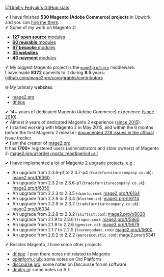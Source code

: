 [![Dmitry Fedyuk's GitHub stats](https://github-readme-stats.vercel.app/api?username=dmitrii-fediuk&show_icons=true&hide=stars&count_private=true)](https://github.com/anuraghazra/github-readme-stats)

✔ I have finished **530 Magento (Adobe Commerce) projects** in Upwork, and you can [hire me there](https://www.upwork.com/fl/mage2pro).  
✔ Some of my work on Magento 2:
  - [**127 open source** modules](https://github.com/topics/mage2pro-module-reusable)
  - [**60 reusable** modules](https://github.com/topics/mage2pro-module-reusable)
  - [**67 bespoke** modules](https://github.com/topics/mage2pro-module-bespoke)
  - [**35 websites**](https://github.com/topics/mage2pro-site)
  - [**40 payment** modules](https://github.com/topics/mage2pro-payment)

✔ My biggest Magento project is the [`mage2pro/core`](https://github.com/mage2pro/core) middleware.  
I have made **8372** commits to it during **8.5** years: [github.com/mage2pro/core/graphs/contributors](https://github.com/mage2pro/core/graphs/contributors)

🌐 My primary websites:
  - [mage2.pro](https://mage2.pro/latest?&order=views)
  - [df.tips](https://df.tips/latest?&order=views)

✔ 14+ years of dedicated Magento (Adobe Commerce) experience ([since 2010](https://magento-forum.ru/user/1)).  
✔ Almost 9 years of dedicated Magento 2 experience ([since 2015](https://mage2.pro/u/dmitry_fedyuk)).  
✔ I started working with Magento 2 in May 2015, and within the 6 months before the first Magento 2 release I [documented 228 issues in the official issue tracker](https://github.com/magento/magento2/issues?q=is%3Aissue+author%3Admitrii-fediuk+sort%3Acomments-desc).  
✔ I am the creator of [mage2.pro](https://mage2.pro)  
It has **1700+** registered users (administrators and store owners) of Magento 2: [mage2.pro/u?order=posts_read&period=all](https://mage2.pro/u?order=posts_read&period=all)

✔ I have implemented a lot of Magento 2 upgrade projects, e.g.:
- An upgrade from 2.3.6-p1 to 2.3.7-p4 (`tradefurniturecompany.co.uk`): [mage2.pro/t/6360](https://mage2.pro/t/6360)
- An upgrade from 2.3.2 to 2.3.6-p1 (`tradefurniturecompany.co.uk`): [mage2.pro/t/6359](https://mage2.pro/t/6359)
- An upgrade from 2.2.3 to 2.3.5 (`dxmoto.com`): [mage2.pro/t/6164](https://mage2.pro/t/6164)
- An upgrade from 2.2.6 to 2.3.4 (`blushme.se`): [mage2.pro/t/6114](https://mage2.pro/t/6114)
- An upgrade from 2.2.6 to 2.3.2 (`tradefurniturecompany.co.uk`): [mage2.pro/t/6034](https://mage2.pro/t/6034)
- An upgrade from 2.2.8 to 2.3.2 (`shiftsst.com`): [mage2.pro/t/6028](https://mage2.pro/t/6028)
- An upgrade from 2.1.9 to 2.3.0 (`frugue.com`): [mage2.pro/t/5860](https://mage2.pro/t/5860)
- An upgrade from 2.1.9 to 2.2.6 (`gymstar.ca`): [mage2.pro/t/5679](https://mage2.pro/t/5679)
- An upgrade from 2.1.7 to 2.2.5 (`laurengadams.com`): [mage2.pro/t/5600](https://mage2.pro/t/5600)
- An upgrade from 2.0.2 to 2.2.2 (`earosacoustic.com`): [mage2.pro/t/5341](https://mage2.pro/t/5341)

✔ Besides Magento, I have some other projects:
- [df.tips](https://df.tips): I post there notes not related to Magento
- [oplatform.club](https://oplatform.club): some notes on Oro Platform
- [discourse.pro](https://discourse.pro): some notes on Discourse forum software 
- [dmitry.ai](https://dmitry.ai): some notes on A.I.